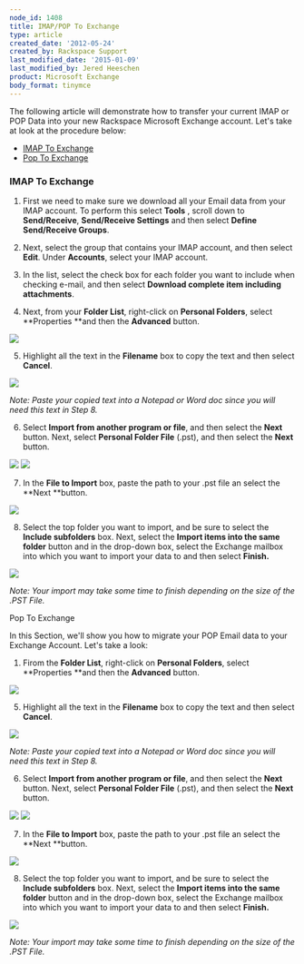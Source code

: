 ```yaml
---
node_id: 1408
title: IMAP/POP To Exchange
type: article
created_date: '2012-05-24'
created_by: Rackspace Support
last_modified_date: '2015-01-09'
last_modified_by: Jered Heeschen
product: Microsoft Exchange
body_format: tinymce
---
```


<div>

<div>

<span><span><span>The following article will demonstrate how to transfer
your current IMAP or POP Data into your new Rackspace Microsoft Exchange
account. Let's take at look at the procedure below:</span></span></span>

</div>

-   <span>[<span><span>IMAP To Exchange</span></span>](#IMAP)</span>
-   <span>[<span><span>Pop To Exchange</span></span>](#POP)</span>

<div>

<span><span><span><span></span></span></span></span>

</div>

<div>



</div>

### <span><span><span><span>IMAP To Exchange</span></span></span></span>

<div>



</div>

1.  <div>

    <span><span><span><span>First we need to make sure we download all
    your Email data from your IMAP account. To perform this select
    </span>**Tools** , scroll down to **Send/Receive**, **Send/Receive
    Settings** and then select **Define Send/Receive
    Groups**.</span></span></span>

    </div>

<!-- -->

2.  <div>

    <span><span><span>Next, select the group that contains your IMAP
    account, and then select **Edit**. Under **Accounts**, select your
    IMAP account.</span></span></span>

    </div>

3.  <div>

    <span><span><span>In the list, select the check box for each folder
    you want to include when checking e-mail, and then select **Download
    complete item including attachments**.</span></span></span>

    </div>

4.  <span><span><span>Next, from your **Folder List**, right-click
    on **Personal Folders**, select **Properties **and then
    the **Advanced** button.</span></span></span>

<div>

![](http://c15047832.r32.cf2.rackcdn.com/1.png)

</div>

<div>



</div>

5.  <span><span><span>Highlight all the text in the **Filename** box to
    copy the text and then select **Cancel**.</span></span></span>

<div>

![](http://c15047832.r32.cf2.rackcdn.com/three.png)

</div>

<div>



</div>

<div>

*<span><span><span>Note: Paste your copied text into a Notepad or Word
doc since you will need this text in Step 8.</span></span></span>*

</div>

6.  <span><span><span>Select **Import from another program or file**,
    and then select the **Next** button. Next, select **Personal Folder
    File** (.pst), and then select
    the **Next** button.</span></span></span>

<div>

![](http://c15047832.r32.cf2.rackcdn.com/5.png)
 ![](http://c15047832.r32.cf2.rackcdn.com/6.png)

</div>

<div>



</div>

7.  <div>

    <span><span><span>In the **File to Import** box, paste the path to
    your .pst file an select the **Next **button.</span></span></span>

    </div>

<div>

![](http://c15047832.r32.cf2.rackcdn.com/7.png)

</div>

<div>



</div>

8.  <span><span><span>Select the top folder you want to import, and be
    sure to select the **Include
    subfolders** box. </span></span></span><span><span><span>Next,
    select the **Import items into the same folder** button and
    </span></span></span><span><span><span><span>i</span></span></span><span><span>n
    the drop-down box, select the Exchange mailbox into which you want
    to import your data to and then
    select **Finish.**</span></span></span>

<div>

![](http://c15047832.r32.cf2.rackcdn.com/10.png)

</div>

<div>



</div>

<div>

*<span><span><span>Note: </span></span></span><span><span><span>Your
import may take some time to finish depending on the size of the .PST
File.</span></span></span>*

</div>

<div>



</div>

<div>



</div>

<div>

<span><span><span><span></span></span></span></span>

</div>

<div>



</div>

<div>

<span><span><span><span>Pop To Exchange</span></span></span></span>

</div>

<div>

<div>

<span><span><span>In this Section, we'll show you how to migrate your
POP Email data to your Exchange Account. Let's take a
look:</span></span></span>

</div>



1.  <span><span><span>Firom the **Folder List**, right-click
    on **Personal Folders**, select **Properties **and then
    the **Advanced** button.</span></span></span>

<div>

![](http://c15047832.r32.cf2.rackcdn.com/1.png)

</div>

<div>



</div>

5.  <span><span><span>Highlight all the text in the **Filename** box to
    copy the text and then select **Cancel**.</span></span></span>

<div>

![](http://c15047832.r32.cf2.rackcdn.com/three.png)

</div>

<div>



</div>

<div>

*<span><span><span>Note: Paste your copied text into a Notepad or Word
doc since you will need this text in Step 8.</span></span></span>*

</div>

6.  <span><span><span>Select **Import from another program or file**,
    and then select the **Next** button. Next, select **Personal Folder
    File** (.pst), and then select
    the **Next** button.</span></span></span>

<div>

![](http://c15047832.r32.cf2.rackcdn.com/5.png)
 ![](http://c15047832.r32.cf2.rackcdn.com/6.png)

</div>

<div>



</div>

7.  <div>

    <span><span><span>In the **File to Import** box, paste the path to
    your .pst file an select the **Next **button.</span></span></span>

    </div>

<div>

![](http://c15047832.r32.cf2.rackcdn.com/7.png)

</div>

<div>



</div>

8.  <span><span><span>Select the top folder you want to import, and be
    sure to select the **Include
    subfolders** box. </span></span></span><span><span><span>Next,
    select the **Import items into the same folder** button
    and </span></span></span><span><span><span><span>i</span></span></span><span><span>n
    the drop-down box, select the Exchange mailbox into which you want
    to import your data to and then
    select **Finish.**</span></span></span>

<div>

![](http://c15047832.r32.cf2.rackcdn.com/10.png)

</div>

<div>



</div>

<div>

*<span><span><span>Note: </span></span></span><span><span><span>Your
import may take some time to finish depending on the size of the .PST
File.</span></span></span>*

</div>

</div>

</div>

